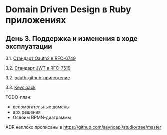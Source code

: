 # Domain Driven Design в Ruby приложениях

## День 3. Поддержка и изменения в ходе эксплуатации

3.1. [Стандарт Oauth2 в RFC-6749](https://datatracker.ietf.org/doc/html/rfc6749)

3.2. [Стандарт JWT в RFC-7519](https://datatracker.ietf.org/doc/html/rfc7519)

3.2. [oauth-github-приложение](oauth-github/README.md)

3.3. [Keycloack](keycloack/readme.md)

TODO-план:
- вспомогательные домены
- арх.решения
- Освоим BPMN-диаграммы

ADR неплохо прописаны в https://github.com/asyncapi/studio/tree/master
